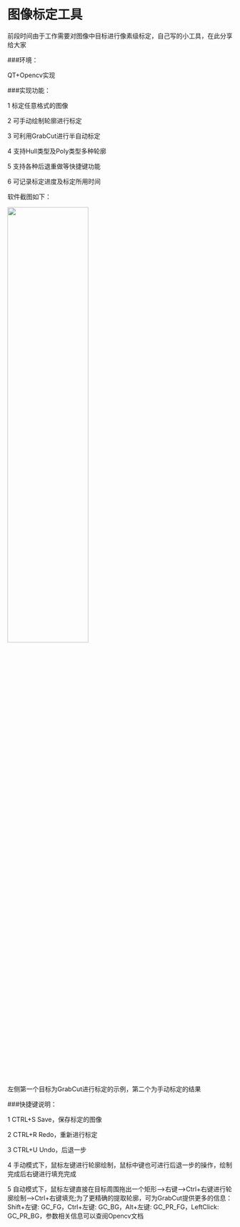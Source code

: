 # 图像标定工具
前段时间由于工作需要对图像中目标进行像素级标定，自己写的小工具，在此分享给大家

###环境：

QT+Opencv实现

###实现功能：

1 标定任意格式的图像

2 可手动绘制轮廓进行标定

3 可利用GrabCut进行半自动标定

4 支持Hull类型及Poly类型多种轮廓

5 支持各种后退重做等快捷键功能

6 可记录标定进度及标定所用时间

软件截图如下：

<img src="https://github.com/lanbing510/Label/raw/master/screenshots/label.png" width="60%" height="50%">

左侧第一个目标为GrabCut进行标定的示例，第二个为手动标定的结果


###快捷键说明：

1 CTRL+S Save，保存标定的图像

2 CTRL+R Redo，重新进行标定

3 CTRL+U Undo，后退一步

4 手动模式下，鼠标左键进行轮廓绘制，鼠标中键也可进行后退一步的操作，绘制完成后右键进行填充完成

5 自动模式下，鼠标左键直接在目标周围拖出一个矩形-->右键-->Ctrl+右键进行轮廓绘制-->Ctrl+右键填充;为了更精确的提取轮廓，可为GrabCut提供更多的信息：Shift+左键: GC_FG，Ctrl+左键: GC_BG，Alt+左键: GC_PR_FG，LeftClick: GC_PR_BG，参数相关信息可以查阅Opencv文档


